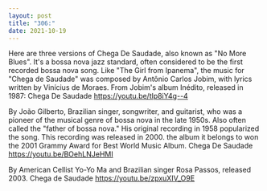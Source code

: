 ```yaml
---
layout: post
title: "306:"
date: 2021-10-19
---
```


Here are three versions of Chega De Saudade, also known as "No More Blues". It's a bossa nova jazz standard, often considered to be the first recorded bossa nova song. Like "The Girl from Ipanema", the music for "Chega de Saudade" was composed by Antônio Carlos Jobim, with lyrics written by Vinícius de Moraes. From Jobim's album Inédito, released in 1987:
 Chega De Saudade
https://youtu.be/tlp8iY4g--4 


By João Gilberto, Brazilian singer, songwriter, and guitarist, who was a pioneer of the musical genre of bossa nova in the late 1950s. Also often called the "father of bossa nova." His original recording in 1958 popularized the song. This recording was released in 2000. the album it belongs to won the 2001 Grammy Award for Best World Music Album.
 Chega De Saudade
https://youtu.be/BOehLNJeHMI 


By American Cellist Yo-Yo Ma and Brazilian singer Rosa Passos, released 2003.
 Chega de Saudade
https://youtu.be/zpxuXIV_O9E
